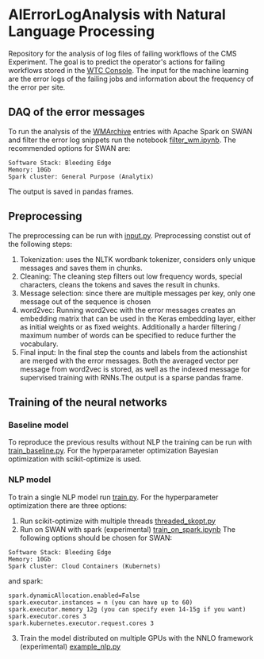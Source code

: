 # AIErrorLogAnalysis with Natural Language Processing
Repository for the analysis of log files of failing workflows of the CMS Experiment.
The goal is to predict the operator's actions for failing workflows stored in the [WTC Console](https://github.com/CMSCompOps/WorkflowWebTools). The input for the machine learning are the error logs
of the failing jobs and information about the frequency of the error per site.


## DAQ of the error messages

To run the analysis of the [WMArchive](https://github.com/dmwm/WMArchive) entries with Apache Spark on SWAN and filter the error log snippets run the notebook [filter_wm.ipynb](https://github.com/llayer/AIErrorLogAnalysis/blob/master/spark/filter_wm.ipynb).
The recommended options for SWAN are:
```
Software Stack: Bleeding Edge
Memory: 10Gb
Spark cluster: General Purpose (Analytix)
```
The output is saved in pandas frames.


## Preprocessing

The preprocessing can be run with [input.py](https://github.com/llayer/AIErrorLogAnalysis/blob/master/preprocessing/input.py).
Preprocessing constist out of the following steps:
1. Tokenization: uses the NLTK wordbank tokenizer, considers only unique messages and saves them in chunks.
2. Cleaning: The cleaning step filters out low frequency words, special characters, cleans the tokens and saves the result in chunks.
3. Message selection: since there are multiple messages per key, only one message out of the sequence is chosen
4. word2vec: Running word2vec with the error messages creates an embedding matrix that can be used in the Keras embedding layer, either as initial weights or as fixed weights. Additionally a harder filtering / maximum number of words can be specified to reduce further the vocabulary.
5. Final input: In the final step the counts and labels from the actionshist are merged with the error messages. Both the averaged vector per message from word2vec is stored, as well as the indexed message for supervised training with RNNs.The output is a sparse pandas frame.


## Training of the neural networks

### Baseline model
To reproduce the previous results without NLP the training can be run with 
[train_baseline.py](https://github.com/llayer/AIErrorLogAnalysis/blob/master/training/train_baseline.py).
For the hyperparameter optimization Bayesian optimization with scikit-optimize is used.

### NLP model 
To train a single NLP model run [train.py](https://github.com/llayer/AIErrorLogAnalysis/blob/master/training/train.py). 
For the hyperparameter optimization there are three options:
1. Run scikit-optimize with multiple threads [threaded_skopt.py](https://github.com/llayer/AIErrorLogAnalysis/blob/master/training/threaded_skopt.py)
2. Run on SWAN with spark (experimental) [train_on_spark.ipynb](https://github.com/llayer/AIErrorLogAnalysis/blob/master/training/train_on_spark.ipynb)
The following options should be chosen for SWAN:
```
Software Stack: Bleeding Edge
Memory: 10Gb
Spark cluster: Cloud Containers (Kubernets)
```
and spark:
```
spark.dynamicAllocation.enabled=False
spark.executor.instances = n (you can have up to 60)
spark.executor.memory 12g (you can specify even 14-15g if you want)
spark.executor.cores 3
spark.kubernetes.executor.request.cores 3
```
3. Train the model distributed on multiple GPUs with the NNLO framework (experimental) [example_nlp.py](https://github.com/llayer/NNLO/blob/master/examples/example_nlp.py)
